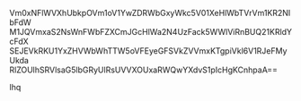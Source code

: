 Vm0xNFlWVXhUbkpOVm1oV1YwZDRWbGxyWkc5V01XeHlWbTVrVm1KR2NIbFdW
M1JQVmxaS2NsWnFWbFZXCmJGcHlWa2N4UzFack5WWlViRnBUQ21KRldYcFdX
SEJEVkRKU1YxZHVWbWhTTW5oVFEyeGFSVkZVVmxKTgpiVkl6V1RJeFMyUkda
RlZOUlhSRVlsaG5lbGRyUlRsUVVXOUxaRWQwYXdvS1pIcHgKCnhpaA==

lhq
